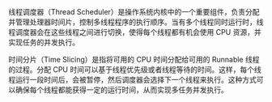 线程调度器（Thread Scheduler）是操作系统内核中的一个重要组件，负责分配并管理处理器时间片，控制多线程程序的执行顺序。当有多个线程同时运行时，线程调度器会在这些线程之间进行切换，使得每个线程都有机会使用 CPU 资源，并实现任务的并发执行。

时间分片（Time Slicing）是指将可用的 CPU 时间分配给可用的 Runnable 线程的过程。分配 CPU 时间可以基于线程优先级或者线程等待的时间。这样，每个线程运行一段时间后，会被暂停，然后调度器会选择下一个线程来执行。这种方式可以确保每个线程都能获得一定的运行时间，从而实现多任务并发执行。
